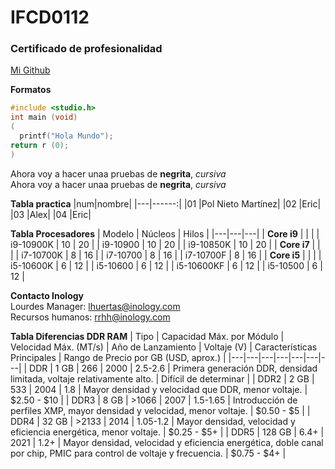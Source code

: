 # IFCD0112
### Certificado de profesionalidad

[Mi Github](https://github.com/PolNie)

**Formatos**</br>
```c
#include <studio.h>
int main (void)
(
  printf("Hola Mundo");
return r (0);
)
```

Ahora voy a hacer unaa pruebas de **negrita**, *cursiva* </br>
Ahora voy a hacer unaa pruebas de __negrita__, _cursiva_

**Tabla practica**
|num|nombre|
|---|------:|
|01 |Pol Nieto Martínez|
|02 |Eric|
|03 |Alex|
|04 |Eric|


**Tabla Procesadores**
| Modelo | Núcleos | Hilos |
|---|---|---|
| **Core i9** | | |
| i9-10900K | 10 | 20 |
| i9-10900 | 10 | 20 |
| i9-10850K | 10 | 20 |
| **Core i7** | | |
| i7-10700K | 8 | 16 |
| i7-10700 | 8 | 16 |
| i7-10700F | 8 | 16 |
| **Core i5** | | |
| i5-10600K | 6 | 12 |
| i5-10600 | 6 | 12 |
| i5-10600KF | 6 | 12 |
| i5-10500 | 6 | 12 |

**Contacto Inology**</br>
Lourdes Manager: lhuertas@inology.com </br>
Recursos humanos: rrhh@inology.com

**Tabla Diferencias DDR RAM**
| Tipo | Capacidad Máx. por Módulo | Velocidad Máx. (MT/s) | Año de Lanzamiento | Voltaje (V) | Características Principales | Rango de Precio por GB (USD, aprox.) |
|---|---|---|---|---|---|---|
| DDR | 1 GB | 266 | 2000 | 2.5-2.6 | Primera generación DDR, densidad limitada, voltaje relativamente alto. | Difícil de determinar |
| DDR2 | 2 GB | 533 | 2004 | 1.8 | Mayor densidad y velocidad que DDR, menor voltaje. | $2.50 - $10 |
| DDR3 | 8 GB | >1066 | 2007 | 1.5-1.65 | Introducción de perfiles XMP, mayor densidad y velocidad, menor voltaje. | $0.50 - $5 |
| DDR4 | 32 GB | >2133 | 2014 | 1.05-1.2 | Mayor densidad, velocidad y eficiencia energética, menor voltaje. | $0.25 - $5+ |
| DDR5 | 128 GB | 6.4+ | 2021 | 1.2+ | Mayor densidad, velocidad y eficiencia energética, doble canal por chip, PMIC para control de voltaje y frecuencia. | $0.75 - $4+ |
